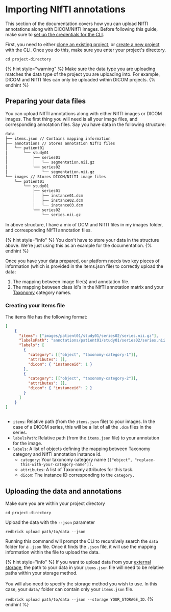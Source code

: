 # Importing NIfTI annotations

This section of the documentation covers how you can upload NIfTI annotations along with DICOM/NIfTI images. Before following this guide, make sure to [set up the credentials for the CLI](./#create-a-credentials-config).

First, you need to either [clone an existing project](./#clone-an-existing-project), or [create a new project](./#create-a-project) with the CLI. Once you do this, make sure you enter your project's directory.

```
cd project-directory
```

{% hint style="warning" %}
Make sure the data type you are uploading matches the data type of the project you are uploading into. For example, DICOM and NIfTI files can only be uploaded within DICOM projects.&#x20;
{% endhint %}

## Preparing your data files

You can upload NIfTI annotations along with either NIfTI images or DICOM images. The first thing you will need is all your image files, and corresponding annotation files. Say you have data in the following structure:&#x20;

```bash
data
├── items.json // Contains mapping information
├── annotations // Stores annotation NIfTI files
│   └── patient01
│       └── study01
│           ├── series01
│           │   └── segmentation.nii.gz
│           └── series02
│               └── segmentation.nii.gz
└── images // Stores DICOM/NIfTI image files
    └── patient01
        └── study01
            ├── series01
            │   ├── instance01.dcm
            │   ├── instance02.dcm
            │   └── instance03.dcm
            └── series02
                └── series.nii.gz
```

In above structure, I have a mix of DCM and NIfTI files in my images folder, and corresponding NIfTI annotation files.&#x20;

{% hint style="info" %}
You don't have to store your data in the structure above. We're just using this as an example for the documentation.
{% endhint %}

Once you have your data prepared, our platform needs two key pieces of information (which is provided in the items.json file) to correctly upload the data:&#x20;

1. The mapping between image file(s) and annotation file.&#x20;
2. The mapping between class Id's in the NIfTI annotation matrix and your [Taxonomy](../../data-labeling/taxonomies.md) category names.&#x20;

### Creating your Items file

The items file has the following format:

```json
[
    {
      "items": ["images/patient01/study01/series02/series.nii.gz"],
      "labelsPath": "annotations/patient01/study01/series02/series.nii.gz",
      "labels": [
        {
          "category": [["object", "taxonomy-category-1"]],
          "attributes": [],
          "dicom": { "instanceid": 1 }
        },
        {
          "category": [["object", "taxonomy-category-2"]],
          "attributes": [],
          "dicom": { "instanceid": 2 }
        }
      ]
    }
]
  
```

* `items`: Relative path (from the `items.json` file) to your images. In the case of a DICOM series, this will be a list of all the `.dcm` files in the series.&#x20;
* `labelsPath`: Relative path (from the `items.json` file) to your annotation for the image.&#x20;
* `labels`: A list of objects defining the mapping between Taxonomy category and NIfTI annotation instance id.
  * `category`: Your taxonomy category name `[["object", "replace-this-with-your-category-name"]].`
  * `attributes`: A list of Taxonomy attributes for this task.
  * `dicom`: The instance ID corresponding to the `category.`

## Uploading the data and annotations

Make sure you are within your project directory

```
cd project-directory
```

Upload the data with the `--json` parameter

```
redbrick upload path/to/data --json
```

Running this command will prompt the CLI to recursively search the `data` folder for a `.json` file. Once it finds the `.json` file, it will use the mapping information within the file to upload the data.&#x20;

{% hint style="info" %}
If you want to upload data from your [external storage](../../projects/importing-data/), the path to your data in your `items.json` file will need to be relative paths within your storage method. \
\
You will also need to specify the storage method you wish to use. In this case, your `data/` folder can contain only your `items.json` file.&#x20;

`redbrick upload path/to/data --json --storage YOUR_STORAGE_ID`.
{% endhint %}


